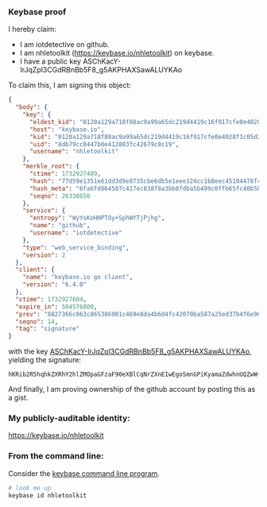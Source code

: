 ### Keybase proof

I hereby claim:

  * I am iotdetective on github.
  * I am nhletoolkit (https://keybase.io/nhletoolkit) on keybase.
  * I have a public key ASChKacY-IrJqZpl3CGdRBnBb5F8_g5AKPHAXSawALUYKAo

To claim this, I am signing this object:

```json
{
  "body": {
    "key": {
      "eldest_kid": "0120a129a718f88ac9a99a65dc219d4419c16f917cfe0e4028f1c05d26b000b518280a",
      "host": "keybase.io",
      "kid": "0120a129a718f88ac9a99a65dc219d4419c16f917cfe0e4028f1c05d26b000b518280a",
      "uid": "8db79cc0447b0e412883fc42679c8c19",
      "username": "nhletoolkit"
    },
    "merkle_root": {
      "ctime": 1732927489,
      "hash": "77d59e1351e61dd3d9e8735cbe6db5e1eee324cc1b8eec45104478f45ee9854f8b6b046818e1503e0c5ad7f0c406e60b5a97aaea4a63deb11acfd5fecaf665c8",
      "hash_meta": "6fa6fd864507c417ec838f8a3bb0fdba5b499c0ffb65fc40b58817b91fba3957",
      "seqno": 26338650
    },
    "service": {
      "entropy": "WyYsKoHHPTOy+SphWYTjPjhg",
      "name": "github",
      "username": "iotdetective"
    },
    "type": "web_service_binding",
    "version": 2
  },
  "client": {
    "name": "keybase.io go client",
    "version": "6.4.0"
  },
  "ctime": 1732927604,
  "expire_in": 504576000,
  "prev": "8827366c063c865386901c469e8da4b6d4fc42070ba587a25ed37b4f6e964394",
  "seqno": 14,
  "tag": "signature"
}
```

with the key [ASChKacY-IrJqZpl3CGdRBnBb5F8_g5AKPHAXSawALUYKAo](https://keybase.io/nhletoolkit), yielding the signature:

```
hKRib2R5hqhkZXRhY2hlZMOpaGFzaF90eXBlCqNrZXnEIwEgoSmnGPiKyamaZdwhnUQZwW+RfP4OQCjxwF0msAC1GCgKp3BheWxvYWTESpcCDsQgiCc2bAY8hlOGkBxGno2kttT8QgcLpYeiXtN7T26WQ5TEIMNnO7AA0LY8hmUYPX7zCE93dMq5e3HhBbizfvdc/rsYAgHCo3NpZ8RA5E0SKEyvjKvy1YOztIs69Rbum0w707rE2uiel7mggJgqE+/CfsNlWxWziT/MfrZz1SAykeGVTT2Y6tW4TBnYBahzaWdfdHlwZSCkaGFzaIKkdHlwZQildmFsdWXEIE3Dtdd6CaiAX+4xSiJf9Pr3mw8d4y//SoAqsWJ6ku1Po3RhZ80CAqd2ZXJzaW9uAQ==

```

And finally, I am proving ownership of the github account by posting this as a gist.

### My publicly-auditable identity:

https://keybase.io/nhletoolkit

### From the command line:

Consider the [keybase command line program](https://keybase.io/download).

```bash
# look me up
keybase id nhletoolkit
```
